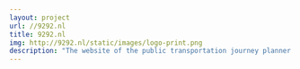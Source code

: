 ```yaml
---
layout: project
url: //9292.nl
title: 9292.nl
img: http://9292.nl/static/images/logo-print.png
description: "The website of the public transportation journey planner. 9292 new website, mobile website, personal environment, enhancements for accessibility."
---
```

